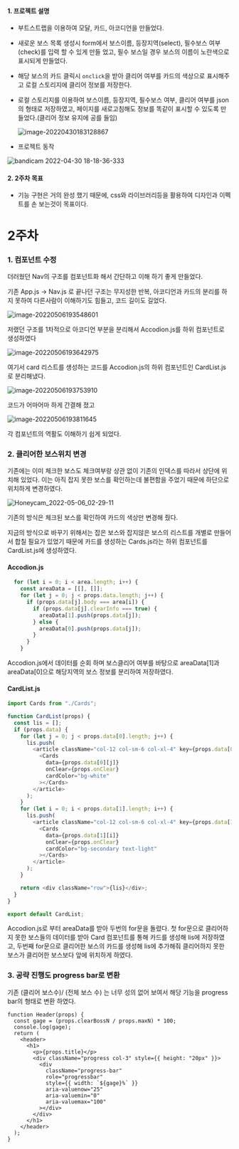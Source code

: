 #### 1. 프로젝트 설명

- 부트스트랩을 이용하여  모달, 카드, 아코디언을 만들었다.

- 새로운 보스 목록 생성시 form에서 보스이름, 등장지역(select), 필수보스 여부(check)를 입력 할 수 있게 만들 었고,  필수 보스일 경우 보스의 이름이 노란색으로 표시되게 만들었다.

- 해당 보스의 카드 클릭시 `onclick`을 받아 클리어 여부를 카드의 색상으로 표시해주고 로컬 스토리지에 클리어 정보를 저장한다.

- 로컬 스토리지를 이용하여 보스이름, 등장지역, 필수보스 여부, 클리어 여부를 json의 형태로 저장하였고, 페이지를 새로고침해도 정보를 똑같이 표시할 수 있도록 만들었다.(클리어 정보 유지에 공를 들임)

  ![image-20220430183128867](https://raw.githubusercontent.com/shrewslampe/image_sever/master/img/image-20220430183128867.png)



- 프로젝트 동작 

![bandicam 2022-04-30 18-18-36-333](https://raw.githubusercontent.com/shrewslampe/image_sever/master/img/bandicam%202022-04-30%2018-18-36-333.gif)



#### 2. 2주차 목표

- 기능 구현은 거의 완성 했기 때문에, css와 라이브러리등을 활용하여 디자인과 이펙트를 손 보는것이 목표이다.







# 2주차



### 1. 컴포넌트 수정

더러웠던 Nav의 구조를 컴포넌트화 해서 간단하고 이해 하기 좋게 만들었다.

기존 App.js -> Nav.js 로 끝나던 구조는 무지성한 반복, 아코디언과 카드의 분리를 하지 못하여 다른사람이 이해하기도 힘들고, 코드 길이도 길었다.

![image-20220506193548601](https://raw.githubusercontent.com/shrewslampe/image_sever/master/img/image-20220506193548601.png)

저랬던 구조를 1차적으로 아코디언 부분을 분리해서 Accodion.js를 하위 컴포넌트로 생성하였다

![image-20220506193642975](https://raw.githubusercontent.com/shrewslampe/image_sever/master/img/image-20220506193642975.png)

여기서 card 리스트를 생성하는 코드를  Accodion.js의 하위 컴포넌트인 CardList.js로 분리해냈다.

![image-20220506193753910](https://raw.githubusercontent.com/shrewslampe/image_sever/master/img/image-20220506193753910.png)

코드가 어마어마 하게 간결해 졌고

![image-20220506193811645](https://raw.githubusercontent.com/shrewslampe/image_sever/master/img/image-20220506193811645.png)

각 컴포넌트의 역활도 이해하기 쉽게 되었다.



### 2. 클리어한 보스위치 변경

기존에는 이미 체크한 보스도 체크여부랑 상관 없이 기존의 인덱스를 따라서 상단에 위치해 있었다. 이는 아직 잡지 못한 보스를 확인하는데 불편함을 주었기 때문에 하단으로 위치하게 변경하였다.

![Honeycam_2022-05-06_02-29-11](https://raw.githubusercontent.com/shrewslampe/image_sever/master/img/Honeycam_2022-05-06_02-29-11.gif)



기존의 방식은 체크된 보스를 확인하여 카드의 색상만 변경해 줬다.

지금의 방식으로 바꾸기 위해서는 잡은 보스와 잡지않은 보스의 리스트를 개별로 만들어서 합칠 필요가 있었기 때문에 카드를 생성하는 Cards.js라는 하위 컴포넌트를 CardList.js에 생성하였다.





#### Accodion.js

```javascript
  for (let i = 0; i < area.length; i++) {
    const areaData = [[], []];
    for (let j = 0; j < props.data.length; j++) {
      if (props.data[j].body === area[i]) {
        if (props.data[j].clearInfo === true) {
          areaData[1].push(props.data[j]);
        } else {
          areaData[0].push(props.data[j]);
        }
      }
    }
```

Accodion.js에서 데이터를 순회 하며 보스클리어 여부를 바탕으로 areaData[1]과 areaData[0]으로 해당지역의 보스 정보를 분리하여 저장하였다.



#### CardList.js

```javascript
import Cards from "./Cards";

function CardList(props) {
  const lis = [];
  if (props.data) {
    for (let j = 0; j < props.data[0].length; j++) {
      lis.push(
        <article className="col-12 col-sm-6 col-xl-4" key={props.data[0][j].id}>
          <Cards
            data={props.data[0][j]}
            onClear={props.onClear}
            cardColor="bg-white"
          ></Cards>
        </article>
      );
    }
    for (let i = 0; i < props.data[1].length; i++) {
      lis.push(
        <article className="col-12 col-sm-6 col-xl-4" key={props.data[1][i].id}>
          <Cards
            data={props.data[1][i]}
            onClear={props.onClear}
            cardColor="bg-secondary text-light"
          ></Cards>
        </article>
      );
    }

    return <div className="row">{lis}</div>;
  }
}

export default CardList;
```

Accodion.js로 부터 areaData를 받아 두번의 for문을 돌렸다. 첫 for문으로 클리어하지 못한 보스들의 데이터를 받아 Card 컴포넌트를 통해 카드를 생성해 lis에 저장하였고, 두번째 for문으로 클리어한 보스의 카드를 생성해 lis에 추가해줘 클리어하지 못한 보스가 클리어한 보스보다 앞에 위치하게 하였다.



### 3. 공략 진행도 progress bar로 변환

기존 (클리어 보스수)/ (전체 보스 수) 는 너무 성의 없어 보여서 해당 기능을 progress bar의 형태로 변환 하였다.

```react
function Header(props) {
  const gage = (props.clearBossN / props.maxN) * 100;
  console.log(gage);
  return (
    <header>
      <h1>
        <p>{props.title}</p>
        <div className="progress col-3" style={{ height: "20px" }}>
          <div
            className="progress-bar"
            role="progressbar"
            style={{ width: `${gage}%` }}
            aria-valuenow="25"
            aria-valuemin="0"
            aria-valuemax="100"
          ></div>
        </div>
      </h1>
    </header>
  );
}
```

